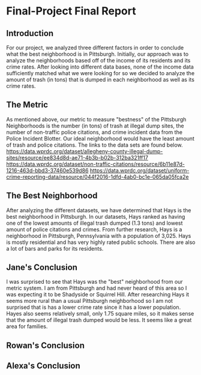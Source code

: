 # Final-Project Final Report
## Introduction 
For our project, we analyzed three different factors in order to conclude what the best neighborhood is in Pittsburgh.  Initially, our approach was to analyze the neighborhoods based off of the income of its residents and its crime rates.  After looking into different data bases, none of the income data sufficiently matched what we were looking for so we decided to analyze the amount of trash (in tons) that is dumped in each neighborhood as well as its crime rates.

## The Metric
As mentioned above, our metric to measure "bestness" of the Pittsburgh Neighborhoods is the number (in tons) of trash at illegal dump sites, the number of non-traffic police citations, and crime incident data from the Police Incident Blotter.  Our ideal neighborhood would have the least amount of trash and police citations.  The links to the data sets are found below.
https://data.wprdc.org/dataset/allegheny-county-illegal-dump-sites/resource/ee834d8d-ae71-4b3b-b02b-312ba321ff17
https://data.wprdc.org/dataset/non-traffic-citations/resource/6b11e87d-1216-463d-bbd3-37460e539d86
https://data.wprdc.org/dataset/uniform-crime-reporting-data/resource/044f2016-1dfd-4ab0-bc1e-065da05fca2e

## The Best Neighborhood
After analyzing the different datasets, we have determined that Hays is the best neighborhood in Pittsburgh.  In our datasets, Hays ranked as having one of the lowest amounts of illegal trash dumped (1.3 tons) and lowest amount of police citations and crimes.  From further research, Hays is a neighborhood in Pittsburgh, Pennsylvania with a population of 3,025. Hays is mostly residential and has very highly rated public schools.  There are also a lot of bars and parks for its residents.

## Jane's Conclusion
I was surprised to see that Hays was the "best" neighborhood from our metric system.  I am from Pittsburgh and had never heard of this area so I was expecting it to be Shadyside or Squirrel Hill.  After researching Hays it seems more rural than a usual Pittsburgh neighborhood so I am not surprised that is has a lower crime rate since it has a lower population.  Hayes also seems relatively small, only 1.75 square miles, so it makes sense that the amount of illegal trash dumped would be less.  It seems like a great area for families.

## Rowan's Conclusion

## Alexa's Conclusion